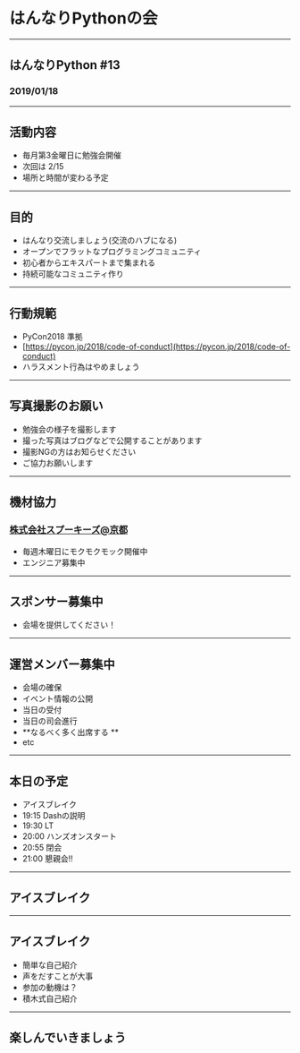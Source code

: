 # はんなりPythonの会

---

## はんなりPython #13

### 2019/01/18

---

## 活動内容

- 毎月第3金曜日に勉強会開催
- 次回は 2/15
- 場所と時間が変わる予定

---

## 目的

- はんなり交流しましょう(交流のハブになる)
- オープンでフラットなプログラミングコミュニティ
- 初心者からエキスパートまで集まれる
- 持続可能なコミュニティ作り

---

## 行動規範

- PyCon2018 準拠
- [https://pycon.jp/2018/code-of-conduct](https://pycon.jp/2018/code-of-conduct)
- ハラスメント行為はやめましょう

---

## 写真撮影のお願い

- 勉強会の様子を撮影します
- 撮った写真はブログなどで公開することがあります
- 撮影NGの方はお知らせください
- ご協力お願いします

---

## 機材協力

### [株式会社スプーキーズ@京都](http://spookies.co.jp/)

- 毎週木曜日にモクモクモック開催中
- エンジニア募集中

---

## スポンサー募集中

- 会場を提供してください！

---

## 運営メンバー募集中

- 会場の確保
- イベント情報の公開
- 当日の受付
- 当日の司会進行
- **なるべく多く出席する **
- etc

---

## 本日の予定

- アイスブレイク
- 19:15 Dashの説明
- 19:30 LT
- 20:00 ハンズオンスタート
- 20:55 閉会
- 21:00 懇親会!!

---

## アイスブレイク

---

## アイスブレイク

- 簡単な自己紹介
- 声をだすことが大事
- 参加の動機は？
- 積木式自己紹介

---

## 楽しんでいきましょう
